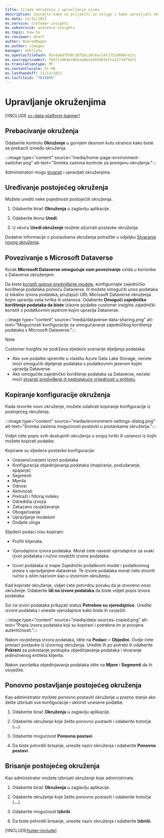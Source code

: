 ```yaml
---
title: Izrada okruženja i upravljanje njima
description: Saznajte kako se prijaviti za uslugu i kako upravljati okruženjima.
ms.date: 11/12/2021
ms.service: customer-insights
ms.subservice: audience-insights
ms.topic: how-to
ms.reviewer: mhart
author: NimrodMagen
ms.author: nimagen
manager: shellyha
ms.openlocfilehash: 65c6a68f550c2873ec30c6ac54f1752d880ce12c
ms.sourcegitcommit: fb9f118b4e16b5aabb3e503463efca21718f5d72
ms.translationtype: MT
ms.contentlocale: hr-HR
ms.lasthandoff: 11/12/2021
ms.locfileid: "7815895"
---
```

# <a name="manage-environments"></a>Upravljanje okruženjima

[!INCLUDE [cc-data-platform-banner](../includes/cc-data-platform-banner.md)]

## <a name="switch-environments"></a>Prebacivanje okruženja

Odaberite kontrolu **Okruženje** u gornjem desnom kutu stranice kako biste se prebacili između okruženja.

:::image type="content" source="media/home-page-environment-switcher.png" alt-text="Snimka zaslona kontrole za promjenu okruženja.":::

Administratori mogu [stvarati](create-environment.md) i upravljati okruženjima.

## <a name="edit-an-existing-environment"></a>Uređivanje postojećeg okruženja

Možete urediti neke pojedinosti postojećih okruženja.

1.  Odaberite birač **Okruženja** u zaglavlju aplikacije.

2.  Odaberite ikonu **Uredi**.

3. U okviru **Uredi okruženje** možete ažurirati postavke okruženja.

Dodatne informacije o postavkama okruženja potražite u odjeljku [Stvaranje novog okruženja](create-environment.md).

## <a name="connect-to-microsoft-dataverse"></a>Povezivanje s Microsoft Dataverse
   
Korak **Microsoft Dataverse omogućuje vam povezivanje** uvida u korisnike s Dataverse okruženjem.

Da biste [koristili gotove predviđanje modele](predictions-overview.md#out-of-box-models), konfigurirajte zajedničko korištenje podataka pomoću Dataverse. Ili možete omogućiti unos podataka iz lokalno izvora podataka, pružajući URL Microsoft Dataverse okruženja kojim upravlja vaša tvrtka ili ustanova. Odaberite **Omogući zajedničko korištenje podataka da biste** izlazne podatke customer insights zajednički koristili s podatkovnim jezerom kojim upravlja Dataverse.

:::image type="content" source="media/dataverse-data-sharing.png" alt-text="Mogućnosti konfiguracije za omogućavanje zajedničkog korištenja podataka s Microsoft Dataverse.":::

> [!NOTE]
> Customer Insights ne podržava sljedeće scenarije dijeljenja podataka:
> - Ako sve podatke spremite u vlastitu Azure Data Lake Storage, nećete moći omogućiti dijeljenje podataka s podatkovnim jezerom kojim upravlja Dataverse.
> - Ako omogućite zajedničko korištenje podataka sa Dataverse, nećete moći [stvarati predviđene ili nedostajuće vrijednosti u entitetu](predictions.md).

## <a name="copy-the-environment-configuration"></a>Kopiranje konfiguracije okruženja

Kada stvorite novo okruženje, možete odabrati kopiranje konfiguracije iz postojećeg okruženja. 

:::image type="content" source="media/environment-settings-dialog.png" alt-text="Snimka zaslona mogućnosti postavki u postavkama okruženja.":::

Vidjet ćete popis svih dostupnih okruženja u svojoj tvrtki ili ustanovi iz kojih možete kopirati podatke.

Kopirane su sljedeće postavke konfiguracije:

- Uneseni/uvezeni izvori podataka
- Konfiguracija objedinjavanja podataka (mapiranje, podudaranje, spajanje)
- Segmenti
- Mjerila
- Odnosi
- Aktivnosti
- Pretraži i filtriraj indeks
- Odredišta izvoza
- Zakazano osvježavanje
- Obogaćivanja
- Upravljanje modelom
- Dodjele uloga

Sljedeći podaci *nisu* kopirani:

- Profili klijenata.
- Vjerodajnice izvora podataka. Morat ćete navesti vjerodajnice za svaki izvor podataka i ručno osvježiti izvore podataka.

- Izvori podataka iz mape Zajednički podatkovni model i podatkovnog jezera s upravljanjem dataverse. Te izvore podataka morat ćete stvoriti ručno s istim nazivom kao u izvornom okruženju.

Kad kopirate okruženje, vidjet ćete potvrdnu poruku da je stvoreno novo okruženje. Odaberite **Idi na izvore podataka** da biste vidjeli popis izvora podataka.

Svi će izvori podataka prikazati status **Potrebne su vjerodajnice**. Uredite izvore podataka i unesite vjerodajnice kako biste ih osvježili.

:::image type="content" source="media/data-sources-copied.png" alt-text="Popis izvora podataka koji su kopirani i potrebna im je provjera autentičnosti.":::

Nakon osvježenja izvora podataka, idite na **Podaci** > **Objedini**. Ovdje ćete pronaći postavke iz izvornog okruženja. Uredite ih po potrebi ili odaberite **Pokreni** za pokretanje postupka objedinjavanja podataka i stvaranje jedinstvenog entiteta klijenta.

Nakon završetka objedinjavanja podataka idite na **Mjere** i **Segmenti** da ih osvježite.

## <a name="reset-an-existing-environment"></a>Ponovno postavljanje postojećeg okruženja

Kao administrator možete ponovno postaviti okruženje u prazno stanje ako želite izbrisati sve konfiguracije i ukloniti unesene podatke.

1.  Odaberite birač **Okruženja** u zaglavlju aplikacije. 

2.  Odaberite okruženje koje želite ponovno postaviti i odaberite trotočje (**...**). 

3. Odaberite mogućnost **Ponovno postavi**. 

4.  Da biste potvrdili brisanje, unesite naziv okruženja i odaberite **Ponovno postavi**.

## <a name="delete-an-existing-environment"></a>Brisanje postojećeg okruženja

Kao administrator možete izbrisati okruženje koje administrirate.

1.  Odaberite birač **Okruženja** u zaglavlju aplikacije.

2.  Odaberite okruženje koje želite ponovno postaviti i odaberite trotočje (**...**). 

3. Odaberite mogućnost **Izbriši**. 

4.  Da biste potvrdili brisanje, unesite naziv okruženja i odaberite **Izbriši**.


[!INCLUDE[footer-include](../includes/footer-banner.md)]
